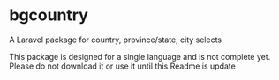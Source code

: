 # bgcountry
A Laravel package for country, province/state, city selects

This package is designed for a single language and is not complete yet. Please do not download it or use it until this Readme is update
